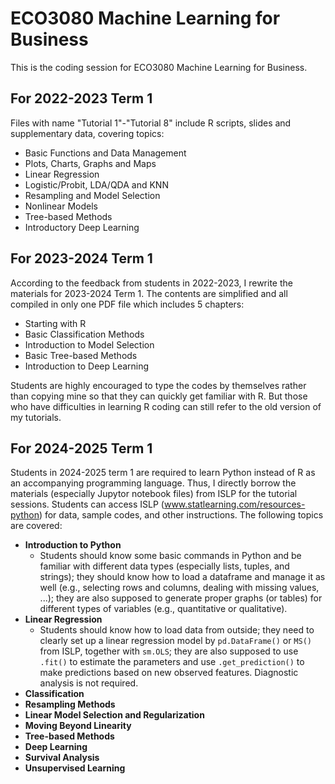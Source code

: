 # ECO3080 Machine Learning for Business
This is the coding session for ECO3080 Machine Learning for Business.
## For 2022-2023 Term 1
Files with name "Tutorial 1"-"Tutorial 8" include R scripts, slides and supplementary data, covering topics:
* Basic Functions and Data Management 
* Plots, Charts, Graphs and Maps
* Linear Regression
* Logistic/Probit, LDA/QDA and KNN 
* Resampling and Model Selection
* Nonlinear Models
* Tree-based Methods
* Introductory Deep Learning

## For 2023-2024 Term 1
According to the feedback from students in 2022-2023, I rewrite the materials for 2023-2024 Term 1. The contents are simplified and all compiled in only one PDF file which includes 5 chapters:
* Starting with R
* Basic Classification Methods
* Introduction to Model Selection
* Basic Tree-based Methods
* Introduction to Deep Learning

Students are highly encouraged to type the codes by themselves rather than copying mine so that they can quickly get familiar with R. But those who have difficulties in learning R coding can still refer to the old version of my tutorials. 

## For 2024-2025 Term 1
Students in 2024-2025 term 1 are required to learn Python instead of R as an accompanying programming language. Thus, I directly borrow the materials (especially Jupytor notebook files) from ISLP for the tutorial sessions. Students can access ISLP (www.statlearning.com/resources-python) for data, sample codes, and other instructions. The following topics are covered:
* **Introduction to Python**
  * Students should know some basic commands in Python and be familiar with different data types (especially lists, tuples, and strings); they should know how to load a dataframe and manage it as well (e.g., selecting rows and columns, dealing with missing values, ...); they are also supposed to generate proper graphs (or tables) for different types of variables (e.g., quantitative or qualitative).
* **Linear Regression**
  * Students should know how to load data from outside; they need to clearly set up a linear regression model by `pd.DataFrame()` or `MS()` from ISLP, together with `sm.OLS`; they are also supposed to use `.fit()` to  estimate the parameters and use `.get_prediction()` to make predictions based on new observed features. Diagnostic analysis is not required. 
* **Classification**
* **Resampling Methods**
* **Linear Model Selection and Regularization**
* **Moving Beyond Linearity**
* **Tree-based Methods**
* **Deep Learning**
* **Survival Analysis**
* **Unsupervised Learning**
